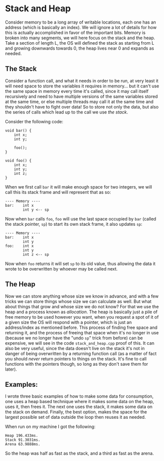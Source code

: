 # Stack and Heap

Consider memory to be a long array of writable locations, each one has an address (which is basically an index). We will ignore a lot of details for how this is actually accomplished in favor of the important bits. Memory is broken into many segments, we will here focus on the stack and the heap. Take a section of length L, the OS will defined the stack as starting from L and growing downwards towards 0, the heap lives near 0 and expands as needed. 

## The Stack
Consider a function call, and what it needs in order to be run, at very least it will need space to store the variables it requires in memory... but it can't use the same space in memory every time it's called, since it may call itself recursively and need to have multiple versions of the same variables stored at the same time, or else multiple threads may call it at the same time and they shouldn't have to fight over data! So to store not only the data, but also the series of calls which lead up to the call we use _the stack_.

Consider the following code:

```
void bar() {
	int x;
	int y;

	foo();
}

void foo() {
	int x;
	int y;
	int z;
}
```

When we first call `bar` it will make enough space for two integers, we will call this its stack frame and will represent that as so:

```
---- Memory ----
bar:    int x
		int y <-- sp
```

Now when `bar` calls `foo`, `foo` will use the last space occupied by `bar` (called the stack pointer, `sp`) to start its own stack frame, it also updates `sp`:

```
---- Memory ----
bar:    int x
		int y
foo:    int x
		int y
		int z <-- sp
```

Now when `foo` returns it will set `sp` to its old value, thus allowing the data it wrote to be overwritten by whoever may be called next.

## The Heap

Now we can store anything whose size we know in advance, and with a few tricks we can store things whose size we can calculate as well. But what about things that grow and whose size we do not know? For that we use the heap and a process known as _allocation_. The heap is basically just a pile of free memory to be used however you want, when you request a spot of it of a given size the OS will respond with a pointer, which is just an address/index as mentioned before. This process of finding free space and returning it, and the process of freeing that space when it's no longer in use (because we no longer have the "undo `sp`" trick from before) can be expensive, we will see in the code `stack_and_heap.cpp` proof of this. It can also be very useful, since the data doesn't live on the stack it's not in danger of being overwritten by a returning function call (as a matter of fact you should _never_ return pointers to things on the stack. It's fine to call functions with the pointers though, so long as they don't save them for later).

## Examples:

I wrote three basic examples of how to make some data for consumption, one uses a heap based technique where it makes some data on the heap, uses it, then frees it. The next one uses the stack, it makes some data on the stack on demand. Finally, the best option, makes the space for the largest possible set of data outside the loop then reuses it as needed.

When run on my machine I got the following:
```
Heap 196.433ms.
Stack 91.3031ms.
Arena 63.9888ms.
```

So the heap was half as fast as the stack, and a third as fast as the arena.